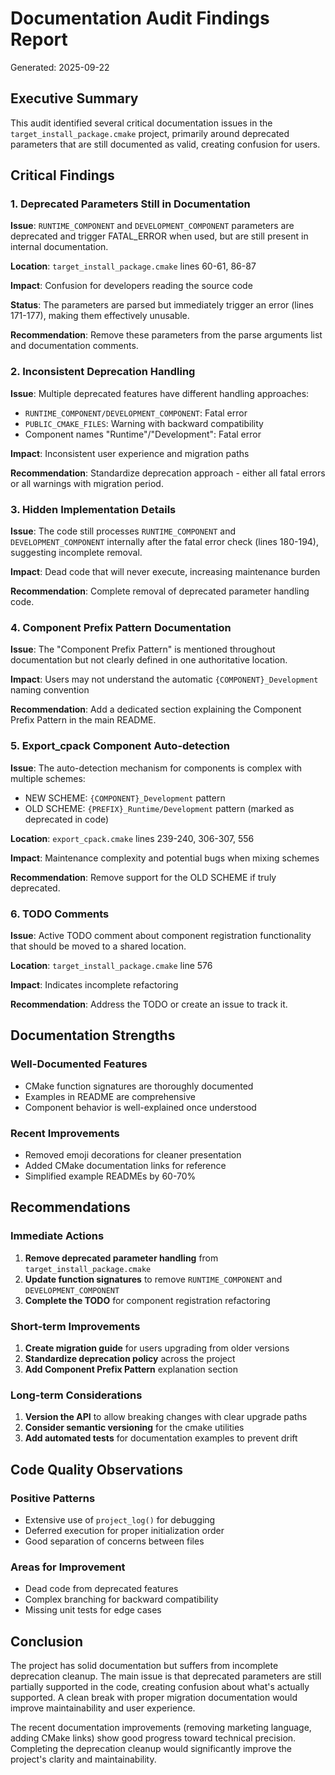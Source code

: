 # Documentation Audit Findings Report

Generated: 2025-09-22

## Executive Summary

This audit identified several critical documentation issues in the `target_install_package.cmake` project, primarily around deprecated parameters that are still documented as valid, creating confusion for users.

## Critical Findings

### 1. Deprecated Parameters Still in Documentation

**Issue**: `RUNTIME_COMPONENT` and `DEVELOPMENT_COMPONENT` parameters are deprecated and trigger FATAL_ERROR when used, but are still present in internal documentation.

**Location**: `target_install_package.cmake` lines 60-61, 86-87

**Impact**: Confusion for developers reading the source code

**Status**: The parameters are parsed but immediately trigger an error (lines 171-177), making them effectively unusable.

**Recommendation**: Remove these parameters from the parse arguments list and documentation comments.

### 2. Inconsistent Deprecation Handling

**Issue**: Multiple deprecated features have different handling approaches:
- `RUNTIME_COMPONENT/DEVELOPMENT_COMPONENT`: Fatal error
- `PUBLIC_CMAKE_FILES`: Warning with backward compatibility
- Component names "Runtime"/"Development": Fatal error

**Impact**: Inconsistent user experience and migration paths

**Recommendation**: Standardize deprecation approach - either all fatal errors or all warnings with migration period.

### 3. Hidden Implementation Details

**Issue**: The code still processes `RUNTIME_COMPONENT` and `DEVELOPMENT_COMPONENT` internally after the fatal error check (lines 180-194), suggesting incomplete removal.

**Impact**: Dead code that will never execute, increasing maintenance burden

**Recommendation**: Complete removal of deprecated parameter handling code.

### 4. Component Prefix Pattern Documentation

**Issue**: The "Component Prefix Pattern" is mentioned throughout documentation but not clearly defined in one authoritative location.

**Impact**: Users may not understand the automatic `{COMPONENT}_Development` naming convention

**Recommendation**: Add a dedicated section explaining the Component Prefix Pattern in the main README.

### 5. Export_cpack Component Auto-detection

**Issue**: The auto-detection mechanism for components is complex with multiple schemes:
- NEW SCHEME: `{COMPONENT}_Development` pattern
- OLD SCHEME: `{PREFIX}_Runtime/Development` pattern (marked as deprecated in code)

**Location**: `export_cpack.cmake` lines 239-240, 306-307, 556

**Impact**: Maintenance complexity and potential bugs when mixing schemes

**Recommendation**: Remove support for the OLD SCHEME if truly deprecated.

### 6. TODO Comments

**Issue**: Active TODO comment about component registration functionality that should be moved to a shared location.

**Location**: `target_install_package.cmake` line 576

**Impact**: Indicates incomplete refactoring

**Recommendation**: Address the TODO or create an issue to track it.

## Documentation Strengths

### Well-Documented Features
- CMake function signatures are thoroughly documented
- Examples in README are comprehensive
- Component behavior is well-explained once understood

### Recent Improvements
- Removed emoji decorations for cleaner presentation
- Added CMake documentation links for reference
- Simplified example READMEs by 60-70%

## Recommendations

### Immediate Actions
1. **Remove deprecated parameter handling** from `target_install_package.cmake`
2. **Update function signatures** to remove `RUNTIME_COMPONENT` and `DEVELOPMENT_COMPONENT`
3. **Complete the TODO** for component registration refactoring

### Short-term Improvements
1. **Create migration guide** for users upgrading from older versions
2. **Standardize deprecation policy** across the project
3. **Add Component Prefix Pattern** explanation section

### Long-term Considerations
1. **Version the API** to allow breaking changes with clear upgrade paths
2. **Consider semantic versioning** for the cmake utilities
3. **Add automated tests** for documentation examples to prevent drift

## Code Quality Observations

### Positive Patterns
- Extensive use of `project_log()` for debugging
- Deferred execution for proper initialization order
- Good separation of concerns between files

### Areas for Improvement
- Dead code from deprecated features
- Complex branching for backward compatibility
- Missing unit tests for edge cases

## Conclusion

The project has solid documentation but suffers from incomplete deprecation cleanup. The main issue is that deprecated parameters are still partially supported in the code, creating confusion about what's actually supported. A clean break with proper migration documentation would improve maintainability and user experience.

The recent documentation improvements (removing marketing language, adding CMake links) show good progress toward technical precision. Completing the deprecation cleanup would significantly improve the project's clarity and maintainability.